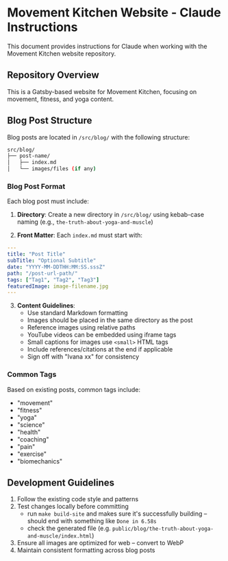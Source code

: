 # Movement Kitchen Website - Claude Instructions

This document provides instructions for Claude when working with the Movement Kitchen website repository.

## Repository Overview

This is a Gatsby-based website for Movement Kitchen, focusing on movement, fitness, and yoga content.

## Blog Post Structure

Blog posts are located in `/src/blog/` with the following structure:

```sh
src/blog/
├── post-name/
│   ├── index.md
│   └── images/files (if any)
```

### Blog Post Format

Each blog post must include:

1. **Directory**: Create a new directory in `/src/blog/` using kebab-case naming (e.g., `the-truth-about-yoga-and-muscle`)

2. **Front Matter**: Each `index.md` must start with:

```yaml
---
title: "Post Title"
subTitle: "Optional Subtitle"
date: "YYYY-MM-DDTHH:MM:SS.sssZ"
path: "/post-url-path/"
tags: ["Tag1", "Tag2", "Tag3"]
featuredImage: image-filename.jpg
---
```

3. **Content Guidelines**:
   - Use standard Markdown formatting
   - Images should be placed in the same directory as the post
   - Reference images using relative paths
   - YouTube videos can be embedded using iframe tags
   - Small captions for images use `<small>` HTML tags
   - Include references/citations at the end if applicable
   - Sign off with "Ivana xx" for consistency

### Common Tags

Based on existing posts, common tags include:

- "movement"
- "fitness"
- "yoga"
- "science"
- "health"
- "coaching"
- "pain"
- "exercise"
- "biomechanics"

## Development Guidelines

1. Follow the existing code style and patterns
2. Test changes locally before committing
   - run `make build-site` and makes sure it's successfully building – should end with something like `Done in 6.58s`
   - check the generated file (e.g. `public/blog/the-truth-about-yoga-and-muscle/index.html`)
3. Ensure all images are optimized for web – convert to WebP
4. Maintain consistent formatting across blog posts
